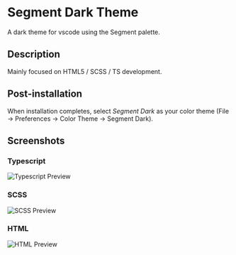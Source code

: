 # Segment Dark Theme

A dark theme for vscode using the Segment palette.

## Description

Mainly focused on HTML5 / SCSS / TS development.

## Post-installation

When installation completes, select _Segment Dark_ as your color theme (File → Preferences → Color Theme → Segment Dark).

## Screenshots

### Typescript

![Typescript Preview]('https://github.com/drew-thompson/segment/blob/master/libs/editor-themes/segment-dark-theme/themes/images/ts.png' 'Typescript Preview')

### SCSS

![SCSS Preview]('https://github.com/drew-thompson/segment/blob/master/libs/editor-themes/segment-dark-theme/themes/images/scss.png' 'SCSS Preview')

### HTML

![HTML Preview]('https://github.com/drew-thompson/segment/blob/master/libs/editor-themes/segment-dark-theme/themes/images/html.png' 'HTML Preview')
